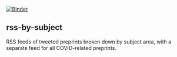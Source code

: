 [![Binder](https://mybinder.org/badge_logo.svg)](https://mybinder.org/v2/gh/front-matter/notebooks/tree/main/rss-by-subject)

## rss-by-subject

RSS feeds of tweeted preprints broken down by subject area, with a separate feed for all COVID-related preprints.
